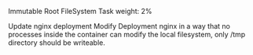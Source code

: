 Immutable Root FileSystem
Task weight: 2%

Update nginx deployment 
Modify Deployment nginx   in a way that no processes inside the container can modify the local filesystem, only /tmp directory should be
writeable.